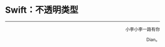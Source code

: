 # Swift：不透明类型



















------

<p align="right" color="orange">	小李小李一路有你</p><p align="right" color="orange">	Dian。</p>	

